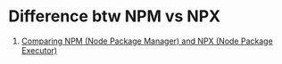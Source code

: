 # Difference btw NPM vs NPX

1. [Comparing NPM (Node Package Manager) and NPX (Node Package Executor)](https://www.section.io/engineering-education/npm-vs-npx/)
